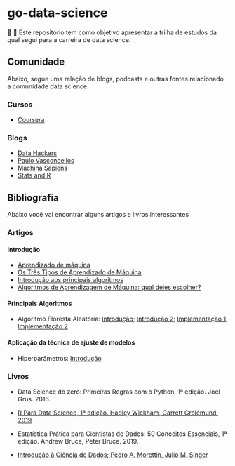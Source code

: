 # go-data-science
:school_satchel: :rocket: Este repositório tem como objetivo apresentar a trilha de estudos da qual segui para a carreira de data science.

## Comunidade

Abaixo, segue uma relação de blogs, podcasts e outras fontes relacionado a comunidade data science.

### Cursos

- [Coursera](https://pt.coursera.org/specializations/jhu-data-science)

### Blogs

- [Data Hackers](https://medium.com/data-hackers)
- [Paulo Vasconcellos](https://paulovasconcellos.com.br)
- [Machina Sapiens](https://medium.com/machina-sapiens)
- [Stats and R](https://www.statsandr.com/blog/)

## Bibliografia

Abaixo você vai encontrar alguns artigos e livros interessantes

### Artigos

#### Introdução

- [Aprendizado de máquina](https://stanford.edu/~shervine/l/pt/teaching/cs-229/)
- [Os Três Tipos de Aprendizado de Máquina](https://lamfo-unb.github.io/2017/07/27/tres-tipos-am/)
- [Introdução aos principais algoritmos](https://medium.com/@cristianofurquim/10-algoritmos-de-aprendizagem-de-m%C3%A1quinas-machine-learning-que-voc%C3%AA-precisa-saber-c49f9eefe319)
- [Algoritmos de Aprendizagem de Máquina: qual deles escolher?](https://medium.com/machina-sapiens/algoritmos-de-aprendizagem-de-m%C3%A1quina-qual-deles-escolher-67040ad68737)

#### Principais Algoritmos 

- Algoritmo Floresta Aleatória: [Introdução](https://medium.com/machina-sapiens/o-algoritmo-da-floresta-aleat%C3%B3ria-3545f6babdf8); [Introdução 2](http://web.tecnico.ulisboa.pt/ana.freitas/bioinformatics.ath.cx/bioinformatics.ath.cx/indexf23d.html?id); [Implementação 1](https://www.mql5.com/pt/articles/3856); [Implementação 2](https://www.vooo.pro/insights/um-tutorial-completo-sobre-a-modelagem-baseada-em-tree-arvore-do-zero-em-r-python/)

#### Aplicação da técnica de ajuste de modelos

- Hiperparâmetros: [Introdução](https://medium.com/data-hackers/otimizando-os-hiperpar%C3%A2metros-621de5e9be37)

### Livros

- Data Science do zero: Primeiras Regras com o Python, 1ª edição. Joel Grus. 2016.

- [R Para Data Science, 1ª edição.  Hadley Wickham, Garrett Grolemund. 2019](https://r4ds.had.co.nz/)

- Estatística Prática para Cientistas de Dados: 50 Conceitos Essenciais, 1ª edição. Andrew Bruce, Peter Bruce. 2019.

- [Introdução à Ciência de Dados; Pedro A. Morettin, Julio M. Singer](https://www.ime.usp.br/~pam/cdados.pdf)
